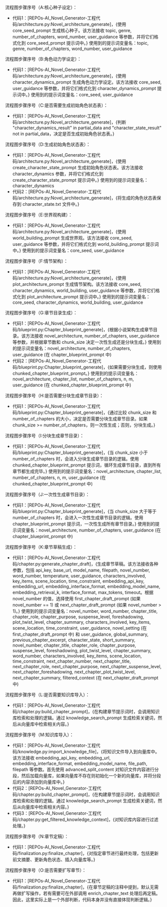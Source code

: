 流程图步骤序号（A:核心种子设定）：
- 代码1：[REPOs-AI_Novel_Generator-工程代码/architecture.py:Novel_architecture_generate]，{使用 core_seed_prompt 生成核心种子。该方法接收 topic, genre, number_of_chapters, word_number, user_guidance 等参数，并将它们格式化到 core_seed_prompt 提示词中。} 使用到的提示词变量名：topic, genre, number_of_chapters, word_number, user_guidance

流程图步骤序号（B:角色动力学设定）：
- 代码1：[REPOs-AI_Novel_Generator-工程代码/architecture.py:Novel_architecture_generate]，{使用 character_dynamics_prompt 生成角色动力学设定。该方法接收 core_seed, user_guidance 等参数，并将它们格式化到 character_dynamics_prompt 提示词中。} 使用到的提示词变量名：core_seed, user_guidance

流程图步骤序号（C:是否需要生成初始角色状态表）：
- 代码1：[REPOs-AI_Novel_Generator-工程代码/architecture.py:Novel_architecture_generate]，{判断 "character_dynamics_result" in partial_data and "character_state_result" not in partial_data，决定是否生成初始角色状态表。}

流程图步骤序号（D:生成初始角色状态表）：
- 代码1：[REPOs-AI_Novel_Generator-工程代码/architecture.py:Novel_architecture_generate]，{使用 create_character_state_prompt 生成初始角色状态表。该方法接收 character_dynamics 参数，并将它们格式化到 create_character_state_prompt 提示词中。} 使用到的提示词变量名：character_dynamics
- 代码2：[REPOs-AI_Novel_Generator-工程代码/architecture.py:Novel_architecture_generate]，{将生成的角色状态表保存到 character_state.txt 文件中。}

流程图步骤序号（E:世界观构建）：
- 代码1：[REPOs-AI_Novel_Generator-工程代码/architecture.py:Novel_architecture_generate]，{使用 world_building_prompt 生成世界观。该方法接收 core_seed, user_guidance 等参数，并将它们格式化到 world_building_prompt 提示词中。} 使用到的提示词变量名：core_seed, user_guidance

流程图步骤序号（F:情节架构）：
- 代码1：[REPOs-AI_Novel_Generator-工程代码/architecture.py:Novel_architecture_generate]，{使用 plot_architecture_prompt 生成情节架构。该方法接收 core_seed, character_dynamics, world_building, user_guidance 等参数，并将它们格式化到 plot_architecture_prompt 提示词中。} 使用到的提示词变量名：core_seed, character_dynamics, world_building, user_guidance

流程图步骤序号（G:章节目录生成）：
- 代码1：[REPOs-AI_Novel_Generator-工程代码/blueprint.py:Chapter_blueprint_generate]，{根据小说架构生成章节目录。该方法接收 novel_architecture, number_of_chapters, user_guidance 等参数，并根据章节数和 chunk_size 决定一次性生成还是分块生成。} 使用到的提示词变量名：novel_architecture, number_of_chapters, user_guidance (在 chapter_blueprint_prompt 中)
- 代码2：[REPOs-AI_Novel_Generator-工程代码/blueprint.py:Chapter_blueprint_generate]，{如果需要分块生成，则使用 chunked_chapter_blueprint_prompt。} 使用到的提示词变量名：novel_architecture, chapter_list, number_of_chapters, n, m, user_guidance (在 chunked_chapter_blueprint_prompt 中)

流程图步骤序号（H:是否需要分块生成章节目录）：
- 代码1：[REPOs-AI_Novel_Generator-工程代码/blueprint.py:Chapter_blueprint_generate]，{通过比较 chunk_size 和 number_of_chapters 的大小，决定是否需要分块生成章节目录。如果 chunk_size >= number_of_chapters，则一次性生成；否则，分块生成。}

流程图步骤序号（I:分块生成章节目录）：
- 代码1：[REPOs-AI_Novel_Generator-工程代码/blueprint.py:Chapter_blueprint_generate]，{当 chunk_size 小于 number_of_chapters 时，会进入分块生成章节目录的逻辑。使用 chunked_chapter_blueprint_prompt 提示词，循环生成章节目录，直到所有章节都生成完毕。} 使用到的提示词变量名：novel_architecture, chapter_list, number_of_chapters, n, m, user_guidance (在 chunked_chapter_blueprint_prompt 中)

流程图步骤序号（J:一次性生成章节目录）：
- 代码1：[REPOs-AI_Novel_Generator-工程代码/blueprint.py:Chapter_blueprint_generate]，{当 chunk_size 大于等于 number_of_chapters 时，会进入一次性生成章节目录的逻辑。使用 chapter_blueprint_prompt 提示词，一次性生成所有章节目录。} 使用到的提示词变量名：novel_architecture, number_of_chapters, user_guidance (在 chapter_blueprint_prompt 中)

流程图步骤序号（K:章节草稿生成）：
- 代码1：[REPOs-AI_Novel_Generator-工程代码/chapter.py:generate_chapter_draft]，{生成章节草稿。该方法接收各种参数，包括 api_key, base_url, model_name, filepath, novel_number, word_number, temperature, user_guidance, characters_involved, key_items, scene_location, time_constraint, embedding_api_key, embedding_url, embedding_interface_format, embedding_model_name, embedding_retrieval_k, interface_format, max_tokens, timeout。根据 novel_number 的值，选择使用 first_chapter_draft_prompt (如果 novel_number == 1) 或 next_chapter_draft_prompt (如果 novel_number > 1)。} 使用到的提示词变量名：novel_number, word_number, chapter_title, chapter_role, chapter_purpose, suspense_level, foreshadowing, plot_twist_level, chapter_summary, characters_involved, key_items, scene_location, time_constraint, user_guidance, novel_setting (在 first_chapter_draft_prompt 中) 和 user_guidance, global_summary, previous_chapter_excerpt, character_state, short_summary, novel_number, chapter_title, chapter_role, chapter_purpose, suspense_level, foreshadowing, plot_twist_level, chapter_summary, word_number, characters_involved, key_items, scene_location, time_constraint, next_chapter_number, next_chapter_title, next_chapter_role, next_chapter_purpose, next_chapter_suspense_level, next_chapter_foreshadowing, next_chapter_plot_twist_level, next_chapter_summary, filtered_context (在 next_chapter_draft_prompt 中)

流程图步骤序号（L:是否需要知识库导入）：
- 代码1：[REPOs-AI_Novel_Generator-工程代码/chapter.py:build_chapter_prompt]，{在构建章节提示词时，会调用知识库检索和处理的逻辑。通过 knowledge_search_prompt 生成检索关键词，然后从向量库中检索相关内容。}

流程图步骤序号（M:知识库导入）：
- 代码1：[REPOs-AI_Novel_Generator-工程代码/knowledge.py:import_knowledge_file]，{将知识文件导入到向量库中。该方法接收 embedding_api_key, embedding_url, embedding_interface_format, embedding_model_name, file_path, filepath 等参数。首先使用 advanced_split_content 对知识文件内容进行分段，然后加载向量库，如果向量库不存在则初始化一个新的向量库，并将分段后的内容添加到向量库中。}
- 代码2：[REPOs-AI_Novel_Generator-工程代码/chapter.py:build_chapter_prompt]，{在构建章节提示词时，会调用知识库检索和处理的逻辑。通过 knowledge_search_prompt 生成检索关键词，然后从向量库中检索相关内容。}
- 代码3：[REPOs-AI_Novel_Generator-工程代码/chapter.py:get_filtered_knowledge_context]，{对知识库内容进行过滤处理。}

流程图步骤序号（N:章节定稿）：
- 代码1：[REPOs-AI_Novel_Generator-工程代码/finalization.py:finalize_chapter]，{对指定章节进行最终处理，包括更新前文摘要、更新角色状态、插入向量库等。}


流程图步骤序号（O:是否需要扩写章节）：
- 代码1：[REPOs-AI_Novel_Generator-工程代码/finalization.py:finalize_chapter]，{在章节定稿的注释中提到，默认无需再做扩写操作，若有需要可在外部调用 enrich_chapter_text 处理后再定稿。因此，这里实际上是一个外部判断，代码本身并没有直接体现判断逻辑。}